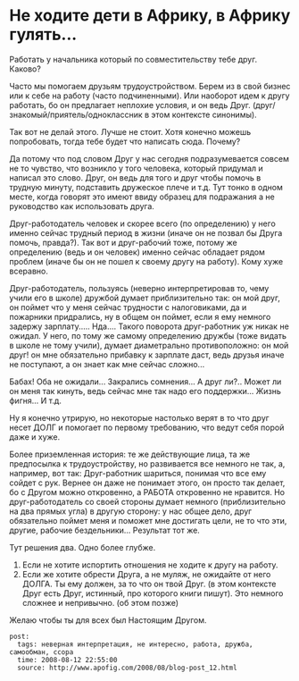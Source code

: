 # Не ходите дети в Африку, в Африку гулять...

Работать у начальника который по совместительству тебе друг. Каково?

Часто мы помогаем друзьям трудоустройством. Берем из в свой бизнес или к себе на работу 
(часто подчиненными). Или наоборот идем к другу работать, бо он предлагает неплохие условия, 
и он ведь Друг. (друг/знакомый/приятель/одноклассник в этом контексте синонимы).

Так вот не делай этого. Лучше не стоит. Хотя конечно можешь попробовать, тогда тебе будет 
что написать сюда. Почему?

Да потому что под словом Друг у нас сегодня подразумевается совсем не то чувство, что 
возникло у того человека, который придумал и написал это слово. Друг, он ведь для того и 
друг чтобы помочь в трудную минуту, подставить дружеское плече и т.д. Тут тонко в одном 
месте, когда говорят это имеют ввиду образец для подражания а не руководство как 
использовать друга.

Друг-работодатель человек и скорее всего (по определению) у него именно сейчас трудный 
период в жизни (иначе он не позвал бы Друга помочь, правда?). Так вот и друг-рабочий тоже, 
потому же определению (ведь и он человек) именно сейчас обладает рядом проблем (иначе бы 
он не пошел к своему другу на работу). Кому хуже всеравно.

Друг-работодатель, пользуясь (неверно интерпретировав то, чему учили его в школе) 
дружбой думает приблизительно так: он мой друг, он поймет что у меня сейчас трудности с 
налоговиками, да и пожарники придрались, ну в общем он поймет, если я ему немного задержу 
зарплату..... Нда.... Такого поворота друг-работник уж никак не ожидал. У него, по тому 
же самому определению дружбы (тоже видать в школе не тому учили), думает диаметрально 
противоположно: он мой друг! он мне обязательно прибавку к зарплате даст, ведь друзья иначе 
не поступают, а он знает как мне сейчас сложно...

Бабах! Оба не ожидали... Закрались сомнения... А друг ли?.. Может ли он меня так кинуть, 
ведь сейчас мне так надо его поддержки... Жизнь фигня... И т.д.

Ну я конечно утрирую, но некоторые настолько верят в то что друг несет ДОЛГ и помогает 
по первому требованию, что ведут себя порой даже и хуже.

Более приземленная история: те же действующие лица, та же предпосылка к трудоустройству,
но развивается все немного не так, а, например, вот так: Друг-работник шариться, понимая 
что все ему сойдет с рук. Вернее он даже не понимает этого, он просто так делает, бо с 
Другом можно откровенно, а РАБОТА откровенно не нравится. Но друг-работодатель со своей 
стороны думает немного (приблизительно на два прямых угла) в другую сторону: у нас общее 
дело, друг обязательно поймет меня и поможет мне достигать цели, не то что эти, другие, 
рабочие бездельники... Результат тот же.

Тут решения два. Одно более глубже.
1. Если не хотите испортить отношения не ходите к другу на работу.
2. Если же хотите обрести Друга, а не муляж, не ожидайте от него ДОЛГА. Ты ему должен, 
   за то что он твой Друг. (в этом контексте Друг есть Друг, истинный, про которого 
   книги пишут). Это немного сложнее и непривычно. (об этом позже)

Желаю чтобы ты для всех был Настоящим Другом.

```
post:   
  tags: неверная интерпретация, не интересно, работа, дружба, самообман, ссора
  time: 2008-08-12 22:55:00
  source: http://www.apofig.com/2008/08/blog-post_12.html
```